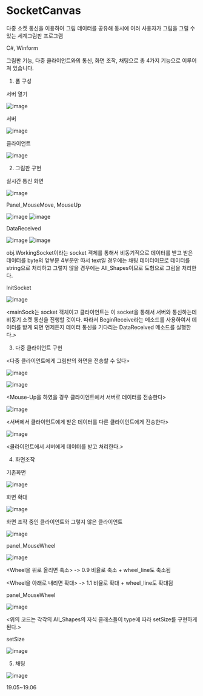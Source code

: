 # SocketCanvas
다중 소켓 통신을 이용하여 그림 데이터를 공유해 동시에 여러 사용자가 그림을 그릴 수 있는 세계그림판 프로그램

C#, Winform 

그림판 기능, 다중 클라이언트와의 통신, 화면 조작, 채팅으로 총 4가지 기능으로 이루어져 있습니다.

1. 폼 구성

서버 열기

![image](https://user-images.githubusercontent.com/53392870/81657439-d5a89800-9472-11ea-97bc-7c67140eb84f.png)

서버

![image](https://user-images.githubusercontent.com/53392870/81657339-c590b880-9472-11ea-9ef5-0207f67ef7e3.png)

클라이언트

![image](https://user-images.githubusercontent.com/53392870/81657406-d17c7a80-9472-11ea-88c1-63799b3b214d.png)

2. 그림판 구현

실시간 통신 화면

![image](https://user-images.githubusercontent.com/53392870/81657459-da6d4c00-9472-11ea-919d-f7005563d61a.png)

Panel_MouseMove, MouseUp

![image](https://user-images.githubusercontent.com/53392870/81657488-e0632d00-9472-11ea-886e-3dd7d25e4660.png) ![image](https://user-images.githubusercontent.com/53392870/81657508-e48f4a80-9472-11ea-95c2-694906c4c067.png)

DataReceived

![image](https://user-images.githubusercontent.com/53392870/81657523-e6f1a480-9472-11ea-836a-7c334e2c737e.png) ![image](https://user-images.githubusercontent.com/53392870/81657536-ea852b80-9472-11ea-8ab9-05b83ba4bd5c.png)

obj.WorkingSocket이라는 socket 객체를 통해서 비동기적으로 데이터를 받고 받은 데이터를 byte의 앞부분 4부분만 따서 text일 경우에는 채팅 데이터이므로 데이터를 string으로 처리하고 그렇지 않을 경우에는 All_Shapes이므로 도형으로 그림을 처리한다.

InitSocket

![image](https://user-images.githubusercontent.com/53392870/81657547-ec4eef00-9472-11ea-9c12-1d89399cc7d5.png)

<mainSock는 socket 객체이고 클라이언트는 이 socket을 통해서 서버와 통신하는데 비동기 소켓 통신을 진행할 것이다. 따라서 BeginReceive라는 메소드를 사용하여서 데이터를 받게 되면 언제든지 데이터 통신을 기다리는 DataReceived 메소드를 실행한다.>

3. 다중 클라이언트 구현

<다중 클라이언트에게 그림판의 화면을 전송할 수 있다>

![image](https://user-images.githubusercontent.com/53392870/81657559-eeb14900-9472-11ea-8e23-f3e922452ddc.png)

![image](https://user-images.githubusercontent.com/53392870/81657676-04bf0980-9473-11ea-9710-0770bd4342da.png)

<Mouse-Up을 하였을 경우 클라이언트에서 서버로 데이터를 전송한다>

![image](https://user-images.githubusercontent.com/53392870/81657577-f1ac3980-9472-11ea-9cc9-cca3d77efeba.png)

<서버에서 클라이언트에게 받은 데이터를 다른 클라이언트에게 전송한다>

![image](https://user-images.githubusercontent.com/53392870/81657588-f375fd00-9472-11ea-85f3-71f2ca1a2284.png)

<클라이언트에서 서버에게 데이터를 받고 처리한다.>

4. 화면조작

기존화면

![image](https://user-images.githubusercontent.com/53392870/81657603-f670ed80-9472-11ea-8cbc-78a503d75c4b.png)

화면 확대

![image](https://user-images.githubusercontent.com/53392870/81657614-f83ab100-9472-11ea-8eed-bd93af15587c.png)

화면 조작 중인 클라이언트와 그렇지 않은 클라이언트

![image](https://user-images.githubusercontent.com/53392870/81657662-025caf80-9473-11ea-810f-c9b934307ea9.png)

panel_MouseWheel

![image](https://user-images.githubusercontent.com/53392870/81657623-fa9d0b00-9472-11ea-96d9-bc5c509ef825.png)

<Wheel을 위로 올리면 축소> -> 0.9 비율로 축소 + wheel_line도 축소됨

<Wheel을 아래로 내리면 확대> -> 1.1 비율로 확대 + wheel_line도 확대됨

panel_MouseWheel

![image](https://user-images.githubusercontent.com/53392870/81657645-fec92880-9472-11ea-8102-d5ace7401f9f.png)

<위의 코드는 각각의 All_Shapes의 자식 클래스들이 type에 따라 setSize를 구현하게 된다.>

setSize

![image](https://user-images.githubusercontent.com/53392870/81657637-fcff6500-9472-11ea-868a-c9077296d8dd.png)


5. 채팅

![image](https://user-images.githubusercontent.com/53392870/81657688-07b9fa00-9473-11ea-9703-884f6033e723.png)


19.05~19.06
